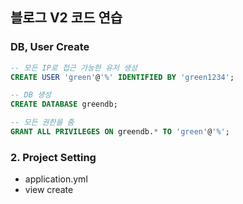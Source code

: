 ## 블로그 V2 코드 연습

### DB, User Create
```sql
-- 모든 IP로 접근 가능한 유저 생성
CREATE USER 'green'@'%' IDENTIFIED BY 'green1234';

-- DB 생성
CREATE DATABASE greendb;

-- 모든 권한을 줌
GRANT ALL PRIVILEGES ON greendb.* TO 'green'@'%';
```

### 2. Project Setting
- application.yml
- view create
